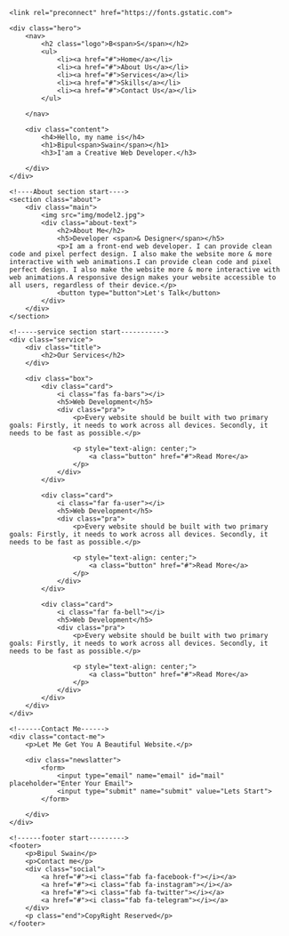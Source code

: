 <!DOCTYPE html>
<html>
<head>
	<title>MyWeb</title>
	<link rel="stylesheet" type="text/css" href="css/style.css">

	<link rel="preconnect" href="https://fonts.gstatic.com">
  <link href="https://fonts.googleapis.com/css2?family=Josefin+Sans:ital,wght@0,100;0,200;0,300;0,400;0,500;0,600;0,700;1,100;1,200;1,300;1,400;1,500;1,600;1,700&display=swap" rel="stylesheet">

  <link rel="stylesheet" href="https://cdnjs.cloudflare.com/ajax/libs/font-awesome/5.15.3/css/all.min.css" integrity="sha512-iBBXm8fW90+nuLcSKlbmrPcLa0OT92xO1BIsZ+ywDWZCvqsWgccV3gFoRBv0z+8dLJgyAHIhR35VZc2oM/gI1w==" crossorigin="anonymous" referrerpolicy="no-referrer" />

</head>
<body>
	<!----hero Section start---->

	<div class="hero">
		<nav>
			<h2 class="logo">B<span>S</span></h2>
			<ul>
				<li><a href="#">Home</a></li>
				<li><a href="#">About Us</a></li>
				<li><a href="#">Services</a></li>
				<li><a href="#">Skills</a></li>
				<li><a href="#">Contact Us</a></li>
			</ul>
		
		</nav>

		<div class="content">
			<h4>Hello, my name is</h4>
			<h1>Bipul<span>Swain</span></h1>
			<h3>I'am a Creative Web Developer.</h3>
			
		</div>
	</div>

	<!----About section start---->
	<section class="about">
		<div class="main">
			<img src="img/model2.jpg">
			<div class="about-text">
				<h2>About Me</h2>
				<h5>Developer <span>& Designer</span></h5>
				<p>I am a front-end web developer. I can provide clean code and pixel perfect design. I also make the website more & more interactive with web animations.I can provide clean code and pixel perfect design. I also make the website more & more interactive with web animations.A responsive design makes your website accessible to all users, regardless of their device.</p>
				<button type="button">Let's Talk</button>
			</div>
		</div>
	</section>

	<!-----service section start----------->
	<div class="service">
		<div class="title">
			<h2>Our Services</h2>
		</div>

		<div class="box">
			<div class="card">
				<i class="fas fa-bars"></i>
				<h5>Web Development</h5>
				<div class="pra">
					<p>Every website should be built with two primary goals: Firstly, it needs to work across all devices. Secondly, it needs to be fast as possible.</p>

					<p style="text-align: center;">
						<a class="button" href="#">Read More</a>
					</p>
				</div>
			</div>

			<div class="card">
				<i class="far fa-user"></i>
				<h5>Web Development</h5>
				<div class="pra">
					<p>Every website should be built with two primary goals: Firstly, it needs to work across all devices. Secondly, it needs to be fast as possible.</p>

					<p style="text-align: center;">
						<a class="button" href="#">Read More</a>
					</p>
				</div>
			</div>

			<div class="card">
				<i class="far fa-bell"></i>
				<h5>Web Development</h5>
				<div class="pra">
					<p>Every website should be built with two primary goals: Firstly, it needs to work across all devices. Secondly, it needs to be fast as possible.</p>

					<p style="text-align: center;">
						<a class="button" href="#">Read More</a>
					</p>
				</div>
			</div>
		</div>
	</div>

	<!------Contact Me------>
	<div class="contact-me">
		<p>Let Me Get You A Beautiful Website.</p>
		
		<div class="newslatter">
			<form>
				<input type="email" name="email" id="mail" placeholder="Enter Your Email">
				<input type="submit" name="submit" value="Lets Start">
			</form>
			
		</div>
	</div>

	<!------footer start--------->
	<footer>
		<p>Bipul Swain</p>
		<p>Contact me</p>
		<div class="social">
			<a href="#"><i class="fab fa-facebook-f"></i></a>
			<a href="#"><i class="fab fa-instagram"></i></a>
			<a href="#"><i class="fab fa-twitter"></i></a>
			<a href="#"><i class="fab fa-telegram"></i></a>
		</div>
		<p class="end">CopyRight Reserved</p>
	</footer>
</body>
</html>
